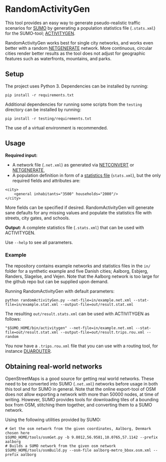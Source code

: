# RandomActivityGen

This tool provides an easy way to generate pseudo-realistic traffic scenarios for [SUMO](http://sumo.sourceforge.net/) by generating a population statistics file (`.stats.xml`) for the SUMO-tool; [ACTIVITYGEN](https://sumo.dlr.de/docs/ACTIVITYGEN.html).

RandomActivityGen works best for single city networks, and works even better with a random [NETGENERATE](https://sumo.dlr.de/docs/NETGENERATE.html) network. More continuous, circular cities render better results as the tool does not adjust for geographic features such as waterfronts, mountains, and parks.

## Setup

The project uses Python 3.
Dependencies can be installed by running:

```
pip install -r requirements.txt
```

Additional dependencies for running some scripts from the `testing` directory can be installed by running:

```
pip install -r testing/requirements.txt
```

The use of a virtual environment is recommended.

## Usage

**Required input:**

* A network file (`.net.xml`) as generated via [NETCONVERT](https://sumo.dlr.de/docs/NETCONVERT.html) or [NETGENERATE](https://sumo.dlr.de/docs/NETGENERATE.html),
* A population definition in form of a [statistics file](https://sumo.dlr.de/docs/Demand/Activity-based_Demand_Generation.html) (`stats.xml`), but the only required fields and attributes are:
```
<city>
    <general inhabitants="3500" households="2000"/>
</city>
```

More fields can be specified if desired. RandomActivityGen will generate sane defaults for any missing values and populate the statistics file with streets, city gates, and schools.

**Output:** A complete statistics file (`.stats.xml`) that can be used with ACTIVITYGEN.

Use `--help` to see all parameters.

### Example

The repository contains example networks and statistics files in the `in/` folder for a synthetic example and five Danish cities; Aalborg, Esbjerg, Randers, Slagelse, and Vejen. Note that the Aalborg network is too large for the github repo but can be supplied upon demand.

Running RandomActivityGen with default parameters:
```
python randomActivityGen.py --net-file=in/example.net.xml --stat-file=in/example.stat.xml --output-file=out/result.stat.xml
``` 

The resulting `out/result.stats.xml` can be used with ACTIVITYGEN as follows:
```
"$SUMO_HOME/bin/activitygen" --net-file=in/example.net.xml --stat-file=out/result.stat.xml --output-file=out/result.trips.rou.xml --random
```

You now have a `.trips.rou.xml` file that you can use with a routing tool, for instance [DUAROUTER](https://sumo.dlr.de/docs/DUAROUTER.html).


## Obtaining real-world networks
OpenStreetMaps is a good source for getting real world networks. These need to be converted into SUMO (`.net.xml`) networks before usage in both this tool and for SUMO in general.
Note that the online export-tool of OSM does not allow exporting a network with more than 50000 nodes, at time of writing. However, SUMO provides tools for downloading tiles of a bounding box from OSM, stitching them together, and converting them to a SUMO network. 

Using the following utilities provided by SUMO:
```
# Get the osm network from the given coordinates, Aalborg, Denmark chosen here
$SUMO_HOME/tools/osmGet.py -b 9.8012,56.9581,10.0765,57.1142 --prefix aalborg
# Builds a SUMO network from the given osm network
$SUMO_HOME/tools/osmBuild.py --osm-file aalborg-metro_bbox.osm.xml --prefix aalborg
```